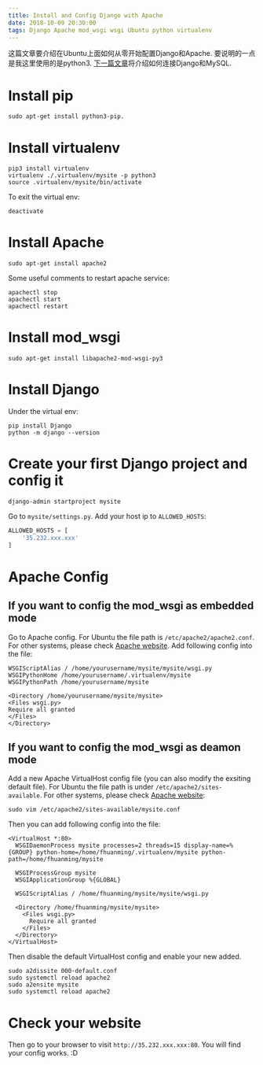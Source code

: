 ```yaml
---
title: Install and Config Django with Apache
date: 2018-10-09 20:30:00
tags: Django Apache mod_wsgi wsgi Ubuntu python virtualenv
---
```


这篇文章要介绍在Ubuntu上面如何从零开始配置Django和Apache. 要说明的一点是我这里使用的是python3. [下一篇文章](../../../../2018/11/01/connect-django-with-mysql/)将介绍如何连接Django和MySQL.

<!-- more -->

# Install pip

```console
sudo apt-get install python3-pip.
```

# Install virtualenv

```console
pip3 install virtualenv
virtualenv ./.virtualenv/mysite -p python3
source .virtualenv/mysite/bin/activate
```

To exit the virtual env:

```console
deactivate
```

# Install Apache

```console
sudo apt-get install apache2
```

Some useful comments to restart apache service:

```console
apachectl stop
apachectl start
apachectl restart
```

# Install mod_wsgi

```console
sudo apt-get install libapache2-mod-wsgi-py3
```

# Install Django

Under the virtual env:

```console
pip install Django
python -m django --version
```

# Create your first Django project and config it

```console
django-admin startproject mysite
```

Go to `mysite/settings.py`. Add your host ip to `ALLOWED_HOSTS`:

```python
ALLOWED_HOSTS = [
    '35.232.xxx.xxx'
]
```

# Apache Config

## If you want to config the mod_wsgi as embedded mode  

Go to Apache config. For Ubuntu the file path is `/etc/apache2/apache2.conf`. For other systems, please check [Apache website](https://wiki.apache.org/httpd/DistrosDefaultLayout#Apache_httpd_2.4_default_layout_.28apache.org_source_package.29). Add following config into the file:

```config
WSGIScriptAlias / /home/yourusername/mysite/mysite/wsgi.py
WSGIPythonHome /home/yourusername/.virtualenv/mysite
WSGIPythonPath /home/yourusername/mysite

<Directory /home/yourusername/mysite/mysite>
<Files wsgi.py>
Require all granted
</Files>
</Directory>
```

## If you want to config the mod_wsgi as deamon mode

Add a new Apache VirtualHost config file (you can also modify the exsiting default file). For Ubuntu the file path is under `/etc/apache2/sites-available`. For other systems, please check [Apache website](https://wiki.apache.org/httpd/DistrosDefaultLayout#Apache_httpd_2.4_default_layout_.28apache.org_source_package.29):

```console
sudo vim /etc/apache2/sites-available/mysite.conf
```

Then you can add following config into the file:

```config
<VirtualHost *:80>
  WSGIDaemonProcess mysite processes=2 threads=15 display-name=%{GROUP} python-home=/home/fhuanming/.virtualenv/mysite python-path=/home/fhuanming/mysite

  WSGIProcessGroup mysite
  WSGIApplicationGroup %{GLOBAL}
  
  WSGIScriptAlias / /home/fhuanming/mysite/mysite/wsgi.py

  <Directory /home/fhuanming/mysite/mysite>
    <Files wsgi.py>
      Require all granted
    </Files>
  </Directory>
</VirtualHost>
```

Then disable the default VirtualHost config and enable your new added.

```console
sudo a2dissite 000-default.conf
sudo systemctl reload apache2
sudo a2ensite mysite
sudo systemctl reload apache2
```

# Check your website

Then go to your browser to visit `http://35.232.xxx.xxx:80`. You will find your config works. :D